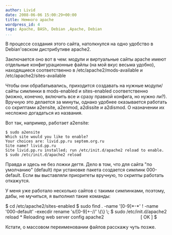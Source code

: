 ```yaml
---
author: Livid
date: 2008-06-06 15:00:29+00:00
title: Немного apache
wordpress_id: 4
tags: Apache, BASh, Debian ,Apache, Debian
...
```


В процессе создания этого сайта, натолкнулся на одно удобство в
Debian'овском дистрибутиве apache2.

Заключается оно вот в чем: модули и виртуальные сайты apache имеют
отдельные конфигурационные файлы (на мой вкус весьма удобно),
находящиеся соответственно в /etc/apache2/mods-available и
/etc/apache2/sites-available

Чтобы они обрабатывались, приходится создавать на нужные модули/сайты
симлинки в mods-enabled и sites-enabled соответственно (можно, конечно,
включить все и сразу правкой конфига, но нужно ли?). Вручную это
делается за минуты, однако удобнее оказывается работать со скриптами
a2ensite, a2enmod, a2dissite и a2dismod. О назначении их несложно
догадаться из названия.


<!--more-->



Вот так, например, работает a2ensite:

    $ sudo a2ensite
    Which site would you like to enable?
    Your choices are: livid.pp.ru septem.org.ru
    Site name? livid.pp.ru
    Site livid.pp.ru installed; run /etc/init.d/apache2 reload to enable.
    $ sudo /etc/init.d/apache2 reload


Правда и здесь не без ложки дегтя. Дело в том, что для сайта "по
умолчанию" (default) при установке пакета создается симлинк 000-default.
Если вы выставляли приоритеты вручную, то скрипты работать откажутся.

У меня уже работало несколько сайтов с такими симлинками, поэтому, дабы,
не мучиться, я выполнил такие команды:

\$ cd /etc/apache2/sites-enabled
\$ sudo find . -name '[0-9]\*-\*' ! -name '000-default' -execdir rename
's/[0-9]+-//' \\{\\} \\;
\$ sudo /etc/init.d/apache2 reload
\* Reloading web server config apache2                             [ OK
]
\$

Кстати, о массовом переименовании файлов расскажу чуть позже.
